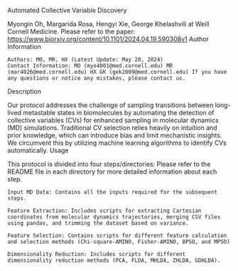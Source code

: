 Automated Collective Variable Discovery

Myongin Oh, Margarida Rosa, Hengyi Xie, George Khelashvili at Weill Cornell Medicine. Please refer to the paper: https://www.biorxiv.org/content/10.1101/2024.04.19.590308v1
Author Information

    Authors: MO, MR, HX (Latest Update: May 28, 2024)
    Contact Information: MO (myo4001@med.cornell.edu) MR (mar4026@med.cornell.edu) HX GK (gek2009@med.cornell.edu) If you have any questions or notice any mistakes, please contact us.

Description

Our protocol addresses the challenge of sampling transitions between long-lived metastable states in biomolecules by automating the detection of collective variables (CVs) for enhanced sampling in molecular dynamics (MD) simulations. Traditional CV selection relies heavily on intuition and prior knowledge, which can introduce bias and limit mechanistic insights. We circumvent this by utilizing machine learning algorithms to identify CVs automatically.
Usage

This protocol is divided into four steps/directories: Please refer to the README file in each directory for more detailed information about each step.

    Input MD Data: Contains all the inputs required for the subsequent steps.

    Feature Extraction: Includes scripts for extracting Cartesian coordinates from molecular dynamics trajectories, merging CSV files using pandas, and trimming the dataset based on variance.

    Feature Selection: Contains scripts for different feature calculation and selection methods (Chi-square-AMINO, Fisher-AMINO, BPSO, and MPSO)

    Dimensionality Reduction: Includes scripts for different dimensionality reduction methods (PCA, FLDA, MHLDA, ZHLDA, GDHLDA).
